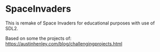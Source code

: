 SpaceInvaders
=============

This is remake of Space Invaders for educational purposes with use of SDL2.

Based on some the projects of: https://austinhenley.com/blog/challengingprojects.html
